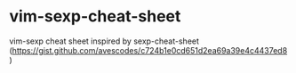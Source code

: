 # vim-sexp-cheat-sheet
vim-sexp cheat sheet inspired by sexp-cheat-sheet (https://gist.github.com/avescodes/c724b1e0cd651d2ea69a39e4c4437ed8)
